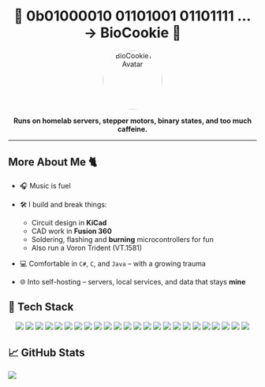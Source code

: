 <h1 align="center">👾 0b01000010 01101001 01101111 ... → BioCookie 👾</h1>



<p align="center">
  <img src="https://avatars.githubusercontent.com/u/63932294?v=4" width="120" alt="BioCookieYT Avatar" style="border-radius:50%">
</p>

<p align="center">
  <strong>Runs on homelab servers, stepper motors, binary states, and too much caffeine.</strong>
</p>



---

## More About Me 🐈
- 🎧 Music is fuel


- 🛠️ I build and break things:
  - Circuit design in **KiCad**  
  - CAD work in **Fusion 360** 
  - Soldering, flashing and **burning** microcontrollers for fun
  - Also run a Voron Trident (VT.1581) 
- 💻 Comfortable in `C#`, `C`, and `Java` – with a growing trauma
- 🌐 Into self-hosting – servers, local services, and data that stays **mine**




## 🧰 Tech Stack

<p align="center">
  <img src="https://img.shields.io/badge/Printer-Voron%20Trident-ff69b4" />
  <img src="https://img.shields.io/badge/C-blue?style=flat&logo=c&logoColor=white" />
  <img src="https://img.shields.io/badge/C%23-239120?style=flat&logo=csharp&logoColor=white" />
  <img src="https://img.shields.io/badge/Java-ED8B00?style=flat&logo=openjdk&logoColor=white" />
  <img src="https://img.shields.io/badge/.NET-5C2D91?style=flat&logo=.net&logoColor=white" />

  <img src="https://img.shields.io/badge/Git-F05033?style=flat&logo=git&logoColor=white" />
  <img src="https://img.shields.io/badge/GitHub-181717?style=flat&logo=github&logoColor=white" />
  <img src="https://img.shields.io/badge/GitLab-330F63?style=flat&logo=gitlab&logoColor=white" />
  <img src="https://img.shields.io/badge/Windows%20Terminal-4D4D4D?style=flat&logo=windows-terminal&logoColor=white" />
  <img src="https://img.shields.io/badge/Postman-FF6C37?style=flat&logo=postman&logoColor=white" />
  <img src="https://img.shields.io/badge/Docker-2496ED?style=flat&logo=docker&logoColor=white" />
  <img src="https://img.shields.io/badge/Cloudflare-F38020?style=flat&logo=cloudflare&logoColor=white" />
  <img src="https://img.shields.io/badge/Trello-026AA7?style=flat&logo=trello&logoColor=white" />

  <img src="https://img.shields.io/badge/Arduino-00979D?style=flat&logo=arduino&logoColor=white" />
  <img src="https://img.shields.io/badge/PlatformIO-222222?style=flat&logo=platformio&logoColor=f5822a" />
  <img src="https://img.shields.io/badge/Home%20Assistant-41BDF5?style=flat&logo=home-assistant&logoColor=white" />
  <img src="https://img.shields.io/badge/Pi--hole-96060C?style=flat&logo=pi-hole&logoColor=white" />
  <img src="https://img.shields.io/badge/Raspberry%20Pi-C51A4A?style=flat&logo=raspberry-pi&logoColor=white" />
  <img src="https://img.shields.io/badge/Cisco-049FD9?style=flat&logo=cisco&logoColor=black" />

  <img src="https://img.shields.io/badge/AMD-000000?style=flat&logo=amd&logoColor=white" />
  <img src="https://img.shields.io/badge/NVIDIA-76B900?style=flat&logo=nvidia&logoColor=white" />
  <img src="https://img.shields.io/badge/Epic%20Games-313131?style=flat&logo=epicgames&logoColor=white" />
  <img src="https://img.shields.io/badge/Steam-000000?style=flat&logo=steam&logoColor=white" />
  <img src="https://img.shields.io/badge/Unity-000000?style=flat&logo=unity&logoColor=white" />
</p>


## 📈 GitHub Stats
![](http://github-profile-summary-cards.vercel.app/api/cards/profile-details?username=BioCookieYT&theme=dark)


